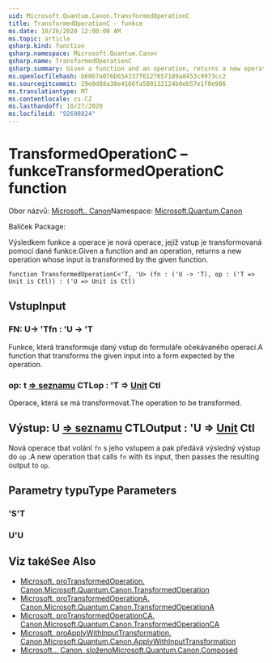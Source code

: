 ```yaml
---
uid: Microsoft.Quantum.Canon.TransformedOperationC
title: TransformedOperationC – funkce
ms.date: 10/26/2020 12:00:00 AM
ms.topic: article
qsharp.kind: function
qsharp.namespace: Microsoft.Quantum.Canon
qsharp.name: TransformedOperationC
qsharp.summary: Given a function and an operation, returns a new operation whose input is transformed by the given function.
ms.openlocfilehash: b6867a076b654337f6127657189a8453c9973cc2
ms.sourcegitcommit: 29e0d88a30e4166fa580132124b0eb57e1f0e986
ms.translationtype: MT
ms.contentlocale: cs-CZ
ms.lasthandoff: 10/27/2020
ms.locfileid: "92698824"
---
```

# <a name="transformedoperationc-function"></a><span data-ttu-id="e35aa-102">TransformedOperationC – funkce</span><span class="sxs-lookup"><span data-stu-id="e35aa-102">TransformedOperationC function</span></span>

<span data-ttu-id="e35aa-103">Obor názvů: [Microsoft.. Canon](xref:Microsoft.Quantum.Canon)</span><span class="sxs-lookup"><span data-stu-id="e35aa-103">Namespace: [Microsoft.Quantum.Canon](xref:Microsoft.Quantum.Canon)</span></span>

<span data-ttu-id="e35aa-104">Balíček [](https://nuget.org/packages/)</span><span class="sxs-lookup"><span data-stu-id="e35aa-104">Package: [](https://nuget.org/packages/)</span></span>


<span data-ttu-id="e35aa-105">Výsledkem funkce a operace je nová operace, jejíž vstup je transformovaná pomocí dané funkce.</span><span class="sxs-lookup"><span data-stu-id="e35aa-105">Given a function and an operation, returns a new operation whose input is transformed by the given function.</span></span>

```qsharp
function TransformedOperationC<'T, 'U> (fn : ('U -> 'T), op : ('T => Unit is Ctl)) : ('U => Unit is Ctl)
```


## <a name="input"></a><span data-ttu-id="e35aa-106">Vstup</span><span class="sxs-lookup"><span data-stu-id="e35aa-106">Input</span></span>

### <a name="fn--u---t"></a><span data-ttu-id="e35aa-107">FN: U-> 'T</span><span class="sxs-lookup"><span data-stu-id="e35aa-107">fn : 'U -> 'T</span></span>

<span data-ttu-id="e35aa-108">Funkce, která transformuje daný vstup do formuláře očekávaného operací.</span><span class="sxs-lookup"><span data-stu-id="e35aa-108">A function that transforms the given input into a form expected by the operation.</span></span>


### <a name="op--t--unit-ctl"></a><span data-ttu-id="e35aa-109">op: t [=> seznamu](xref:microsoft.quantum.lang-ref.unit) CTL</span><span class="sxs-lookup"><span data-stu-id="e35aa-109">op : 'T => [Unit](xref:microsoft.quantum.lang-ref.unit) Ctl</span></span>

<span data-ttu-id="e35aa-110">Operace, která se má transformovat.</span><span class="sxs-lookup"><span data-stu-id="e35aa-110">The operation to be transformed.</span></span>



## <a name="output--u--unit-ctl"></a><span data-ttu-id="e35aa-111">Výstup: U [=> seznamu](xref:microsoft.quantum.lang-ref.unit) CTL</span><span class="sxs-lookup"><span data-stu-id="e35aa-111">Output : 'U => [Unit](xref:microsoft.quantum.lang-ref.unit) Ctl</span></span>

<span data-ttu-id="e35aa-112">Nová operace tbat volání `fn` s jeho vstupem a pak předává výsledný výstup do `op` .</span><span class="sxs-lookup"><span data-stu-id="e35aa-112">A new operation tbat calls `fn` with its input, then passes the resulting output to `op`.</span></span>

## <a name="type-parameters"></a><span data-ttu-id="e35aa-113">Parametry typu</span><span class="sxs-lookup"><span data-stu-id="e35aa-113">Type Parameters</span></span>

### <a name="t"></a><span data-ttu-id="e35aa-114">'S</span><span class="sxs-lookup"><span data-stu-id="e35aa-114">'T</span></span>


### <a name="u"></a><span data-ttu-id="e35aa-115">U</span><span class="sxs-lookup"><span data-stu-id="e35aa-115">'U</span></span>



## <a name="see-also"></a><span data-ttu-id="e35aa-116">Viz také</span><span class="sxs-lookup"><span data-stu-id="e35aa-116">See Also</span></span>

- [<span data-ttu-id="e35aa-117">Microsoft. proTransformedOperation. Canon.</span><span class="sxs-lookup"><span data-stu-id="e35aa-117">Microsoft.Quantum.Canon.TransformedOperation</span></span>](xref:Microsoft.Quantum.Canon.TransformedOperation)
- [<span data-ttu-id="e35aa-118">Microsoft. proTransformedOperationA. Canon.</span><span class="sxs-lookup"><span data-stu-id="e35aa-118">Microsoft.Quantum.Canon.TransformedOperationA</span></span>](xref:Microsoft.Quantum.Canon.TransformedOperationA)
- [<span data-ttu-id="e35aa-119">Microsoft. proTransformedOperationCA. Canon.</span><span class="sxs-lookup"><span data-stu-id="e35aa-119">Microsoft.Quantum.Canon.TransformedOperationCA</span></span>](xref:Microsoft.Quantum.Canon.TransformedOperationCA)
- [<span data-ttu-id="e35aa-120">Microsoft. proApplyWithInputTransformation. Canon.</span><span class="sxs-lookup"><span data-stu-id="e35aa-120">Microsoft.Quantum.Canon.ApplyWithInputTransformation</span></span>](xref:Microsoft.Quantum.Canon.ApplyWithInputTransformation)
- [<span data-ttu-id="e35aa-121">Microsoft... Canon. složeno</span><span class="sxs-lookup"><span data-stu-id="e35aa-121">Microsoft.Quantum.Canon.Composed</span></span>](xref:Microsoft.Quantum.Canon.Composed)